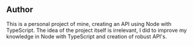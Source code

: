 ## Author

This is a personal project of mine, creating an API using Node with TypeScript. The idea of ​​the project itself is irrelevant, I did to improve my knowledge in Node with TypeScript and creation of robust API's.
